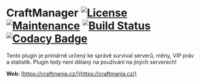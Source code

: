 # CraftManager [![License](https://img.shields.io/github/license/mashape/apistatus.svg?style=square)](LICENSE) [![Maintenance](https://img.shields.io/maintenance/yes/2018.svg?style=square)]() [![Build Status](https://travis-ci.org/craftmania-cz/CraftManager.svg?branch=master)](https://travis-ci.org/craftmania-cz/CraftManager) [![Codacy Badge](https://api.codacy.com/project/badge/Grade/8f06453bc9364c1f8aaf29f1da031f1e)](https://www.codacy.com/app/craftmania-cz/CraftManager?utm_source=github.com&amp;utm_medium=referral&amp;utm_content=craftmania-cz/CraftManager&amp;utm_campaign=Badge_Grade)

Tento plugin je primárně určený ke správě survival serverů, měny, VIP práv a statistik. Plugin tedy není dělaný na používání na jiných serverech!

**Web**: [https://craftmania.cz/](https://craftmania.cz/)
